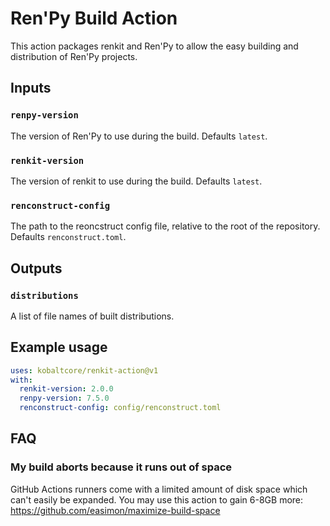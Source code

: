 # Ren'Py Build Action

This action packages renkit and Ren'Py to allow the easy building and distribution of Ren'Py projects.

## Inputs

### `renpy-version`

The version of Ren'Py to use during the build. Defaults `latest`.

### `renkit-version`

The version of renkit to use during the build. Defaults `latest`.

### `renconstruct-config`

The path to the reoncstruct config file, relative to the root of the repository. Defaults `renconstruct.toml`.

## Outputs

### `distributions`

A list of file names of built distributions.

## Example usage

```yaml
uses: kobaltcore/renkit-action@v1
with:
  renkit-version: 2.0.0
  renpy-version: 7.5.0
  renconstruct-config: config/renconstruct.toml
```

## FAQ

### My build aborts because it runs out of space

GitHub Actions runners come with a limited amount of disk space which can't easily be expanded.
You may use this action to gain 6-8GB more: https://github.com/easimon/maximize-build-space
